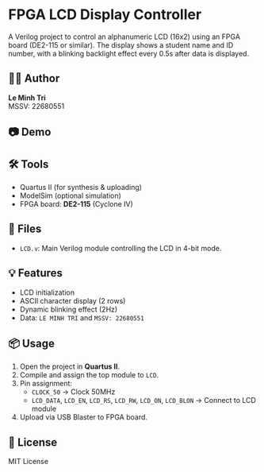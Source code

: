 # FPGA LCD Display Controller

A Verilog project to control an alphanumeric LCD (16x2) using an FPGA board (DE2-115 or similar). The display shows a student name and ID number, with a blinking backlight effect every 0.5s after data is displayed.

## 👨‍💻 Author
**Le Minh Tri**  
MSSV: 22680551

## 📷 Demo


## 🛠️ Tools
- Quartus II (for synthesis & uploading)
- ModelSim (optional simulation)
- FPGA board: **DE2-115** (Cyclone IV)

## 📁 Files
- `LCD.v`: Main Verilog module controlling the LCD in 4-bit mode.

## 💡 Features
- LCD initialization
- ASCII character display (2 rows)
- Dynamic blinking effect (2Hz)
- Data: `LE MINH TRI` and `MSSV: 22680551`

## 📦 Usage
1. Open the project in **Quartus II**.
2. Compile and assign the top module to `LCD`.
3. Pin assignment:
   - `CLOCK_50` → Clock 50MHz
   - `LCD_DATA`, `LCD_EN`, `LCD_RS`, `LCD_RW`, `LCD_ON`, `LCD_BLON` → Connect to LCD module
4. Upload via USB Blaster to FPGA board.

## 📝 License
MIT License
